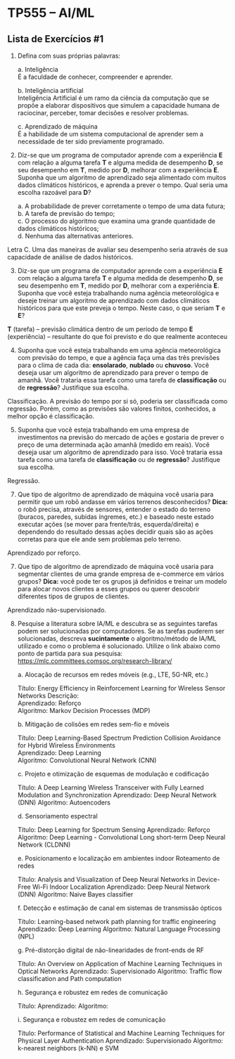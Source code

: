 # TP555 – AI/ML

## Lista de Exercícios #1

1. Defina com suas próprias palavras:

	a. Inteligência <br/>
	É a faculdade de conhecer, compreender e aprender.
	
	b. Inteligência artificial <br/>
	Inteligência Artificial é um ramo da ciência da computação que se propõe a 		elaborar dispositivos que simulem a capacidade humana de raciocinar, perceber, tomar decisões e resolver problemas.

	c. Aprendizado de máquina <br/>
	É a habilidade de um sistema computacional de aprender sem a necessidade de ter sido previamente programado.

3. Diz-se que um programa de computador aprende com a experiência **E** com relação a alguma tarefa **T** e alguma medida de desempenho **D**, se seu desempenho em **T**, medido por **D**, melhorar com a experiência **E**. Suponha que um algoritmo de aprendizado seja alimentado com muitos dados climáticos históricos, e aprenda a prever o tempo. Qual seria uma escolha razoável para **D**?

	a. A probabilidade de prever corretamente o tempo de uma data futura; <br/>
	b. A tarefa de previsão do tempo; <br/>
	c. O processo do algoritmo que examina uma grande quantidade de dados climáticos históricos; <br/>
	d. Nenhuma das alternativas anteriores. <br/>

Letra C. Uma das maneiras de avaliar seu desempenho seria através de sua capacidade de análise de dados históricos.  

3. Diz-se que um programa de computador aprende com a experiência **E** com relação a alguma tarefa **T** e alguma medida de desempenho **D**, se seu desempenho em **T**, medido por **D**, melhorar com a experiência **E**. Suponha que você esteja trabalhando numa agência meteorológica e deseje treinar um algoritmo de aprendizado com dados climáticos históricos para que este preveja o tempo. Neste caso, o que seriam **T** e **E**?  

**T** (tarefa) – previsão climática dentro de um período de tempo
**E** (experiência) – resultante do que foi previsto e do que realmente aconteceu

4. Suponha que você esteja trabalhando em uma agência meteorológica com previsão do tempo, e que a agência faça uma das três previsões para o clima de cada dia: **ensolarado**, **nublado** ou **chuvoso**. Você deseja usar um algoritmo de aprendizado para prever o tempo de amanhã. Você trataria essa tarefa como uma tarefa de **classificação** ou de **regressão**? Justifique sua escolha.  

Classificação. A previsão do tempo por si só, poderia ser classificada como regressão. Porém, como as previsões são valores finitos, conhecidos, a melhor opção é classificação. 

5. Suponha que você esteja trabalhando em uma empresa de investimentos na previsão do mercado de ações e gostaria de prever o preço de uma determinada ação amanhã (medido em reais). Você deseja usar um algoritmo de aprendizado para isso. Você trataria essa tarefa como uma tarefa de **classificação** ou de **regressão**? Justifique sua escolha.

Regressão.

7. Que tipo de algoritmo de aprendizado de máquina você usaria para permitir que um robô andasse em vários terrenos desconhecidos? **Dica:** o robô precisa, através de sensores, entender o estado do terreno (buracos, paredes, subidas íngremes, etc.) e baseado neste estado executar ações (se mover para frente/trás, esquerda/direita) e dependendo do resultado dessas ações decidir quais são as ações corretas para que ele ande sem problemas pelo terreno.

Aprendizado por reforço.

7. Que tipo de algoritmo de aprendizado de máquina você usaria para segmentar clientes de uma grande empresa de e-commerce em vários grupos? **Dica:** você pode ter os grupos já definidos e treinar um modelo para alocar novos clientes a esses grupos ou querer descobrir diferentes tipos de grupos de clientes.

Aprendizado não-supervisionado.  

8. Pesquise a literatura sobre IA/ML e descubra se as seguintes tarefas podem ser
solucionadas por computadores. Se as tarefas puderem ser solucionadas, descreva
**sucintamente** o algoritmo/método de IA/ML utilizado e como o problema é solucionado.
Utilize o link abaixo como ponto de partida para sua pesquisa:
https://mlc.committees.comsoc.org/research-library/

	a. Alocação de recursos em redes móveis (e.g., LTE, 5G-NR, etc.)
	
	Título: Energy Efficiency in Reinforcement Learning for Wireless Sensor Networks
	Descrição: <br/>
	Aprendizado: Reforço <br/>
	Algoritmo: Markov Decision Processes (MDP) <br/>

	b. Mitigação de colisões em redes sem-fio e móveis

	Título: Deep Learning-Based Spectrum Prediction Collision Avoidance for Hybrid Wireless Environments <br/>
	Aprendizado: Deep Learning <br/>
	Algoritmo: Convolutional Neural Network (CNN) <br/>

	c. Projeto e otimização de esquemas de modulação e codificação 

	Título: A Deep Learning Wireless Transceiver with Fully Learned Modulation and 				Synchronization
	Aprendizado: Deep Neural Network (DNN)
	Algoritmo: Autoencoders

	d. Sensoriamento espectral

	Título: Deep Learning for Spectrum Sensing
	Aprendizado: Reforço
	Algoritmo: Deep Learning - Convolutional Long short-term Deep Neural
	Network (CLDNN)

	e. Posicionamento e localização em ambientes indoor Roteamento de redes

	Título: Analysis and Visualization of Deep Neural Networks in Device-Free
Wi-Fi Indoor Localization
	Aprendizado: Deep Neural Network (DNN)
	Algoritmo: Naive Bayes classifier

	f. Detecção e estimação de canal em sistemas de transmissão ópticos

	Título: Learning-based network path planning for traffic engineering
	Aprendizado: Deep Learning
	Algoritmo: Natural Language Processing (NPL)

	g. Pré-distorção digital de não-linearidades de front-ends de RF

	Título: An Overview on Application of Machine Learning Techniques in Optical Networks
	Aprendizado: Supervisionado
	Algoritmo: Traffic flow classification and Path computation

	h. Segurança e robustez em redes de comunicação 
	
	Título:
	Aprendizado:
	Algoritmo: 

	i. Segurança e robustez em redes de comunicação

	Título: Performance of Statistical and Machine Learning Techniques for Physical Layer Authentication
	Aprendizado: Supervisionado
	Algoritmo: k-nearest neighbors (k-NN) e SVM
